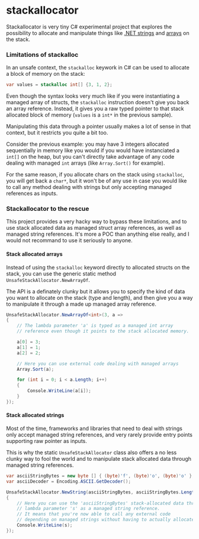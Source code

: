 stackallocator
==============

Stackallocator is very tiny C# experimental project that explores the possibility to allocate and manipulate things like [.NET strings](https://github.com/rverdier/stackallocator/blob/master/README.md#stack-allocated-strings) and [arrays](https://github.com/rverdier/stackallocator/blob/master/README.md#stack-allocated-arrays) on the stack.

### Limitations of stackalloc

In an unsafe context, the `stackalloc` keywork in C# can be used to allocate a block of memory on the stack:

 ```csharp
var values = stackalloc int[] {3, 1, 2};
```

Even though the syntax looks very much like if you were instantiating a managed array of structs, the `stackalloc` instruction doesn't give you back an array reference. Instead, it gives you a raw typed pointer to that stack allocated block of memory (`values` is a `int*` in the previous sample).

Manipulating this data through a pointer usually makes a lot of sense in that context, but it restricts you quite a bit too.

Consider the previous example: you may have 3 integers allocated sequentially in memory like you would if you would have instanciated a `int[]` on the heap, but you can't directly take advantage of any code dealing with managed `int` arrays (like `Array.Sort()` for example).

For the same reason, if you allocate chars on the stack using `stackalloc`, you will get back a `char*`, but it won't be of any use in case you would like to call any method dealing with strings but only accepting managed references as inputs.

### Stackallocator to the rescue

This project provides a very hacky way to bypass these limitations, and to use stack allocated data as managed struct array references, as well as managed string references. It's more a POC than anything else really, and I would not recommand to use it seriously to anyone.

#### Stack allocated arrays

Instead of using the `stackalloc` keyword directly to allocated structs on the stack, you can use the generic static method `UnsafeStackAllocator.NewArrayOf`.

The API is a definately clunky but it allows you to specify the kind of data you want to allocate on the stack (type and length), and then give you a way to manipulate it through a made up managed array reference.

```csharp
UnsafeStackAllocator.NewArrayOf<int>(3, a =>
{
    // The lambda parameter 'a' is typed as a managed int array 
    // reference even though it points to the stack allocated memory.

    a[0] = 3;
    a[1] = 1;
    a[2] = 2;

    // Here you can use external code dealing with managed arrays
    Array.Sort(a);

    for (int i = 0; i < a.Length; i++)
    {
        Console.WriteLine(a[i]);
    }
});
```

#### Stack allocated strings

Most of the time, frameworks and libraries that need to deal with strings only accept managed string references, and very rarely provide entry points supporting raw pointer as inputs.

This is why the static `UnsafeStackAllocator` class also offers a no less clunky way to fool the world and to manipulate stack allocated data through managed string references.

```csharp
var asciiStringBytes = new byte [] { (byte)'f', (byte)'o', (byte)'o' };
var asciiDecoder = Encoding.ASCII.GetDecoder();

UnsafeStackAllocator.NewString(asciiStringBytes, asciiStringBytes.Length, asciiDecoder, s =>
{
    // Here you can use the 'asciiStringBytes' stack-allocated data through the 
    // lambda parameter 's' as a managed string reference.
    // It means that you're now able to call any external code
    // depending on managed strings without having to actually allocate these strings on the heap.
    Console.WriteLine(s);
});
```
